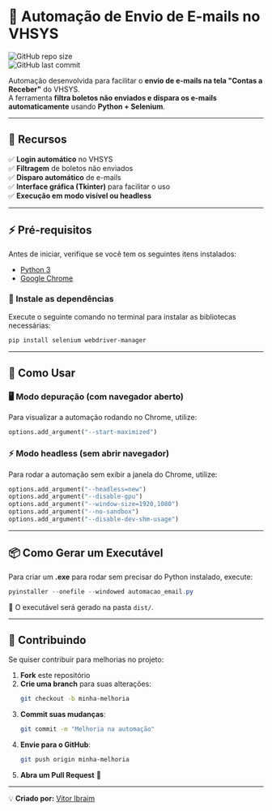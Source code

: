 # 📧 Automação de Envio de E-mails no VHSYS  

![GitHub repo size](https://img.shields.io/github/repo-size/S41T4M4/automacao_vhsys_email)  
![GitHub last commit](https://img.shields.io/github/last-commit/S41T4M4/automacao_vhsys_email)  




Automação desenvolvida para facilitar o **envio de e-mails na tela "Contas a Receber"** do VHSYS.  
A ferramenta **filtra boletos não enviados e dispara os e-mails automaticamente** usando **Python + Selenium**.  

---

## 📌 Recursos  

✅ **Login automático** no VHSYS  
✅ **Filtragem** de boletos não enviados  
✅ **Disparo automático** de e-mails  
✅ **Interface gráfica (Tkinter)** para facilitar o uso  
✅ **Execução em modo visível ou headless**  

---

## ⚡ Pré-requisitos  

Antes de iniciar, verifique se você tem os seguintes itens instalados:  

- [Python 3](https://www.python.org/downloads/)  
- [Google Chrome](https://www.google.com/intl/pt-BR/chrome/)  

### 🔹 Instale as dependências  

Execute o seguinte comando no terminal para instalar as bibliotecas necessárias:  

```bash
pip install selenium webdriver-manager
```

---

## 🚀 Como Usar  

### 🖥️ Modo depuração (com navegador aberto)  

Para visualizar a automação rodando no Chrome, utilize:  

```python
options.add_argument("--start-maximized")
```

### ⚡ Modo headless (sem abrir navegador)  

Para rodar a automação sem exibir a janela do Chrome, utilize:  

```python
options.add_argument("--headless=new")
options.add_argument("--disable-gpu")
options.add_argument("--window-size=1920,1080") 
options.add_argument("--no-sandbox")
options.add_argument("--disable-dev-shm-usage")
```

---

## 📦 Como Gerar um Executável  

Para criar um **.exe** para rodar sem precisar do Python instalado, execute:  

```powershell
pyinstaller --onefile --windowed automacao_email.py
```

📌 O executável será gerado na pasta `dist/`.  

---


## 🤝 Contribuindo  

Se quiser contribuir para melhorias no projeto:  

1. **Fork** este repositório  
2. **Crie uma branch** para suas alterações:  
   ```bash
   git checkout -b minha-melhoria
   ```
3. **Commit suas mudanças**:  
   ```bash
   git commit -m "Melhoria na automação"
   ```
4. **Envie para o GitHub**:  
   ```bash
   git push origin minha-melhoria
   ```
5. **Abra um Pull Request** 🚀  

---


💡 **Criado por:** [Vitor Ibraim](https://github.com/S41T4M4)  
